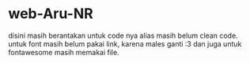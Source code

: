 # web-Aru-NR
disini masih berantakan untuk code nya alias masih belum clean code.
untuk font masih belum pakai link, karena males ganti :3
dan juga untuk fontawesome masih memakai file.
